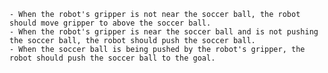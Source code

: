 
    - When the robot's gripper is not near the soccer ball, the robot should move gripper to above the soccer ball.
    - When the robot's gripper is near the soccer ball and is not pushing the soccer ball, the robot should push the soccer ball.
    - When the soccer ball is being pushed by the robot's gripper, the robot should push the soccer ball to the goal.